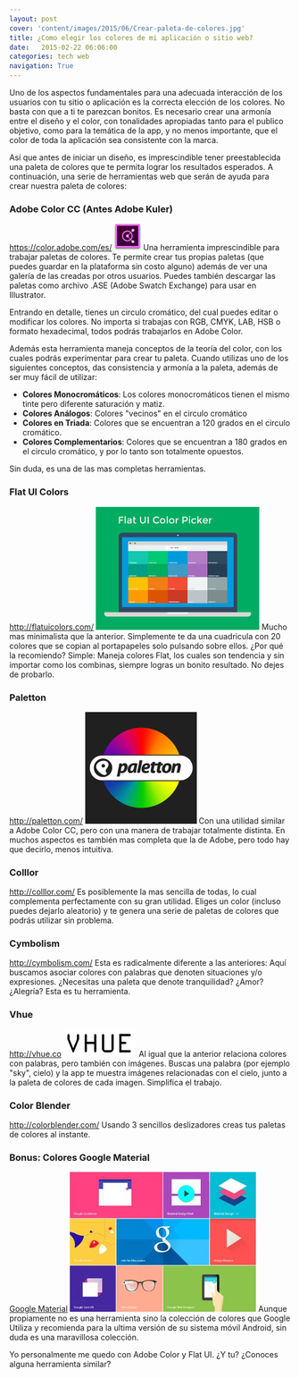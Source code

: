 ```yaml
---
layout: post
cover: 'content/images/2015/06/Crear-paleta-de-colores.jpg'
title: ¿Como elegir los colores de mi aplicación o sitio web?
date:   2015-02-22 06:06:00
categories: tech web
navigation: True
---
```

Uno de los aspectos fundamentales para una adecuada interacción de los usuarios con tu sitio o aplicación es la correcta elección de los colores. No basta con que a ti te parezcan bonitos. Es necesario crear una armonía entre el diseño y el color, con tonalidades apropiadas tanto para el publico objetivo, como para la temática de la app, y no menos importante, que el color de toda la aplicación sea consistente con la marca. 

Así que antes de iniciar un diseño, es imprescindible tener preestablecida una paleta de colores que te permita lograr los resultados esperados. A continuación, una serie de herramientas web que serán de ayuda para crear nuestra paleta de colores: 


### Adobe Color CC (Antes Adobe Kuler)
<a href="https://color.adobe.com/es/" target="_blank">https://color.adobe.com/es/</a>
![Adobe Color](/content/images/2015/06/adobe-color-logo.png)
Una herramienta imprescindible para trabajar paletas de colores. Te permite crear tus propias paletas (que puedes guardar en la plataforma sin costo alguno) además de ver una galería de las creadas por otros usuarios. Puedes también descargar las paletas como archivo .ASE (Adobe Swatch Exchange) para usar en Illustrator.  

Entrando en detalle, tienes un circulo cromático, del cual puedes editar o modificar los colores. No importa si trabajas con RGB, CMYK, LAB, HSB o formato hexadecimal, todos podrás trabajarlos en Adobe Color. 

Además esta herramienta maneja conceptos de la teoría del color, con los cuales podrás experimentar para crear tu paleta. Cuando utilizas uno de los siguientes conceptos, das consistencia y armonía a la paleta, además de ser muy fácil de utilizar: 

* **Colores Monocromáticos**: Los colores monocromáticos tienen el mismo tinte pero diferente saturación y matiz. 
* **Colores Análogos**: Colores "vecinos" en el circulo cromático 
* **Colores en Triada**: Colores que se encuentran a 120 grados en el circulo cromático. 
* **Colores Complementarios**: Colores que se encuentran a 180 grados en el circulo cromático, y por lo tanto son totalmente opuestos. 
 
Sin duda, es una de las mas completas herramientas. 
 
### Flat UI Colors
<a href="http://flatuicolors.com/" target="_blank">http://flatuicolors.com/</a>
![Flat UI Colors](/content/images/2015/06/flat-ui-color.png)
Mucho mas minimalista que la anterior. Simplemente te da una cuadricula con 20 colores que se copian al portapapeles solo pulsando sobre ellos. ¿Por qué la recomiendo? Simple: Maneja colores Flat, los cuales son tendencia y sin importar como los combinas, siempre logras un bonito resultado. No dejes de probarlo. 
 
### Paletton
<a href="http://paletton.com/" target="_blank">http://paletton.com/</a>
![Paletton](/content/images/2015/06/paletton.png)
Con una utilidad similar a Adobe Color CC, pero con una manera de trabajar totalmente distinta. En muchos aspectos es también mas completa que la de Adobe, pero todo hay que decirlo, menos intuitiva. 
 
### Colllor 
<a href="http://colllor.com/" target="_blank">http://colllor.com/</a>
Es posiblemente la mas sencilla de todas, lo cual complementa perfectamente con su gran utilidad. Eliges un color (incluso puedes dejarlo aleatorio) y te genera una serie de paletas de colores que podrás utilizar sin problema. 


### Cymbolism 
<a href="http://cymbolism.com/" target="_blank">http://cymbolism.com/</a>
Esta es radicalmente diferente a las anteriores: Aquí buscamos asociar colores con palabras que denoten situaciones y/o expresiones. ¿Necesitas una paleta que denote tranquilidad? ¿Amor? ¿Alegría? Esta es tu herramienta. 

### Vhue 
<a href="http://vhue.co/Home" target="_blank">http://vhue.co</a>
![Vhue](/content/images/2015/06/vhue.png)
Al igual que la anterior relaciona colores con palabras, pero también con imágenes. Buscas una palabra (por ejemplo "sky", cielo) y la app te muestra imágenes relacionadas con el cielo, junto a la paleta de colores de cada imagen. Simplifica el trabajo. 

### Color Blender 
<a href="http://colorblender.com/" target="_blank">http://colorblender.com/</a>
Usando 3 sencillos deslizadores creas tus paletas de colores al instante. 
 
### Bonus: Colores Google Material 
<a href="http://www.google.com/design/spec/style/color.html#color-color-palette" target="_blank">Google Material</a> 
![Google Material](/content/images/2015/06/google-material-design.jpg)
Aunque propiamente no es una herramienta sino la colección de colores que Google Utiliza y recomienda para la ultima versión de su sistema móvil Android, sin duda es una maravillosa colección. 
 
Yo personalmente me quedo con Adobe Color y Flat UI. ¿Y tu? ¿Conoces alguna herramienta similar?  